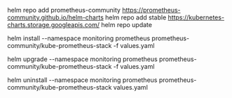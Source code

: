 helm repo add prometheus-community https://prometheus-community.github.io/helm-charts
helm repo add stable https://kubernetes-charts.storage.googleapis.com/
helm repo update

helm install --namespace monitoring prometheus prometheus-community/kube-prometheus-stack -f values.yaml

helm upgrade --namespace monitoring prometheus prometheus-community/kube-prometheus-stack -f values.yaml

helm uninstall --namespace monitoring prometheus prometheus-community/kube-prometheus-stack  values.yaml
